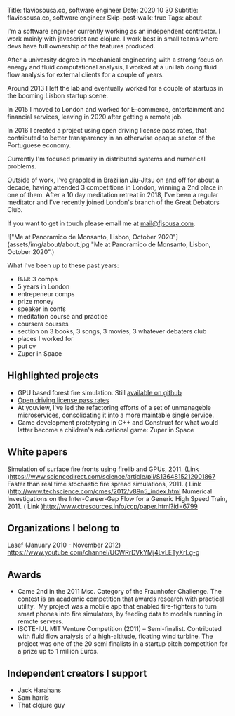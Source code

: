 Title: flaviosousa.co, software engineer
Date: 2020 10 30
Subtitle: flaviosousa.co, software engineer
Skip-post-walk: true
Tags: about

I'm a software engineer currently working as an independent contractor. I work mainly with javascript and clojure. I work best in small teams where devs have full ownership of the features produced.

After a university degree in mechanical engineering with a strong focus on energy and fluid computational analysis, I worked at a uni lab doing fluid flow analysis for external clients for a couple of years.

Around 2013 I left the lab  and eventually worked for a couple of startups in the booming Lisbon startup scene.

In 2015 I moved to London and worked for E-commerce, entertainment and financial services, leaving in 2020 after getting a remote job.


In 2016 I created a project using open driving license pass rates, that contributed to better transparency in an otherwise opaque sector of the Portuguese economy.

Currently I'm focused primarily in distributed systems and numerical problems.

Outside of work, I've grappled in Brazilian Jiu-Jitsu on and off for about a decade, having attended 3 competitions in London, winning a 2nd place in one of them. After a 10 day meditation retreat in 2018, I've been a regular meditator and I've recently joined London's branch of the Great Debators Club.


If you want to get in touch please email me at mail@fjsousa.com.


!["Me at Panoramico de Monsanto, Lisbon, October 2020"](assets/img/about/about.jpg "Me at Panoramico de Monsanto, Lisbon, October 2020".)

What I've been up to these past years:

- BJJ: 3 comps
- 5 years in London
- entrepeneur comps
- prize money
- speaker in confs
- meditation course and practice
- coursera courses
- section on 3 books, 3 songs, 3 movies, 3 whatever
debaters club
- places I worked for
- put cv
- Zuper in Space

## Highlighted projects

- GPU based forest fire simulation. Still [available on github](https://github.com/FireEmbers)
- [Open driving license pass rates](https://www.youtube.com/watch?v=fZm0paShVMw&feature=youtu.be)
- At youview, I've led the refactoring efforts of a set of unmanageble microservices, consolidating it into a more maintable single service.
- Game development prototyping in C++ and Construct for what would latter become a children's educational game: Zuper in Space





## White papers

Simulation of surface fire fronts using firelib and GPUs, 2011. (​ Link​ )https://www.sciencedirect.com/science/article/pii/S1364815212001867
Faster than real time stochastic fire spread simulations, 2011. (​ Link​ )http://www.techscience.com/cmes/2012/v89n5_index.html
Numerical Investigations on the Inter-Career-Gap Flow for a Generic High Speed Train, 2011. (​ Link​ )http://www.ctresources.info/ccp/paper.html?id=6799

## Organizations I belong to

Lasef (January 2010 - November 2012) https://www.youtube.com/channel/UCWRrDVkYMj4LvLETyXrLg-g


## Awards
- Came 2nd in the 2011 Msc. Category of the Fraunhofer Challenge. The contest is an academic competition
that awards research with practical utility. ​ My project​ was a mobile app that enabled fire-fighters to turn
smart phones into fire simulators, by feeding data to models running in remote servers.
- ISCTE-IUL MIT Venture Competition (2011) – Semi-finalist. Contributed with fluid flow analysis of a
high-altitude, floating wind turbine. The project was one of the 20 semi finalists in a startup pitch competition
for a prize up to 1 million Euros.

## Independent creators I support
- Jack Harahans
- Sam harris
- That clojure guy
